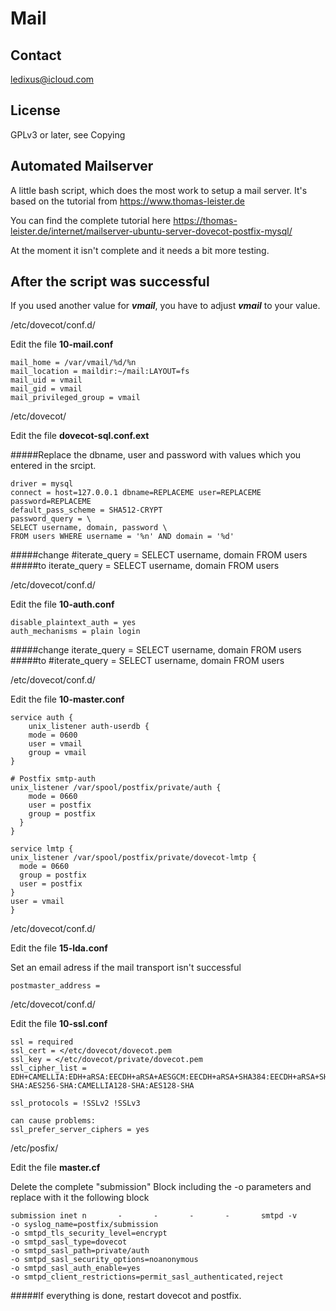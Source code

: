 # Mail

## Contact

ledixus@icloud.com

## License

GPLv3 or later, see Copying

## Automated Mailserver

A little bash script, which does the most work
to setup a mail server. It's based on the
tutorial from <https://www.thomas-leister.de>

You can find the complete tutorial here <https://thomas-leister.de/internet/mailserver-ubuntu-server-dovecot-postfix-mysql/>

At the moment it isn't complete and it needs a bit more testing.


## After the script was successful

If you used another value for ***vmail***, you have to adjust ***vmail*** to your value.

/etc/dovecot/conf.d/

Edit the file **10-mail.conf**

	mail_home = /var/vmail/%d/%n  
	mail_location = maildir:~/mail:LAYOUT=fs  
	mail_uid = vmail  
	mail_gid = vmail  
	mail_privileged_group = vmail   


/etc/dovecot/

Edit the file **dovecot-sql.conf.ext**

#####Replace the dbname, user and password with values which you entered in the srcipt.

	driver = mysql
	connect = host=127.0.0.1 dbname=REPLACEME user=REPLACEME password=REPLACEME
	default_pass_scheme = SHA512-CRYPT
	password_query = \
	SELECT username, domain, password \
	FROM users WHERE username = '%n' AND domain = '%d'

#####change
	#iterate_query = SELECT username, domain FROM users
#####to
	iterate_query = SELECT username, domain FROM users


/etc/dovecot/conf.d/ 

Edit the file **10-auth.conf**

	disable_plaintext_auth = yes
	auth_mechanisms = plain login
	
#####change
	iterate_query = SELECT username, domain FROM users
#####to
	#iterate_query = SELECT username, domain FROM users
	
/etc/dovecot/conf.d/

Edit the file **10-master.conf** 

	service auth {
    	unix_listener auth-userdb {
        mode = 0600
        user = vmail
        group = vmail
    }

    # Postfix smtp-auth
    unix_listener /var/spool/postfix/private/auth {
        mode = 0660
        user = postfix
        group = postfix
      }
	}
	
	service lmtp {
    unix_listener /var/spool/postfix/private/dovecot-lmtp {
      mode = 0660
      group = postfix
      user = postfix
    }
    user = vmail
	}

/etc/dovecot/conf.d/

Edit the file **15-lda.conf**

Set an email adress if the mail transport isn't successful

	postmaster_address =



/etc/dovecot/conf.d/

Edit the file **10-ssl.conf**

	ssl = required
	ssl_cert = </etc/dovecot/dovecot.pem
	ssl_key = </etc/dovecot/private/dovecot.pem
	ssl_cipher_list = EDH+CAMELLIA:EDH+aRSA:EECDH+aRSA+AESGCM:EECDH+aRSA+SHA384:EECDH+aRSA+SHA256:EECDH:+CAMELLIA256:+AES256:+CAMELLIA128:+AES128:SSLv3:!aNULL:!eNULL:!LOW:!3DES:!MD5:!EXP:!PSK:!DSS:!RC4:!SEED:!ECDSA:CAMELLIA256-SHA:AES256-SHA:CAMELLIA128-SHA:AES128-SHA
	
	ssl_protocols = !SSLv2 !SSLv3
	
	can cause problems:
	ssl_prefer_server_ciphers = yes
	

/etc/posfix/

Edit the file **master.cf**

Delete the complete "submission" Block including the -o parameters and replace with it the following block

	submission inet n       -       -       -       -       smtpd -v
  	-o syslog_name=postfix/submission
  	-o smtpd_tls_security_level=encrypt
  	-o smtpd_sasl_type=dovecot
  	-o smtpd_sasl_path=private/auth
  	-o smtpd_sasl_security_options=noanonymous
  	-o smtpd_sasl_auth_enable=yes
  	-o smtpd_client_restrictions=permit_sasl_authenticated,reject
  	
#####If everything is done, restart dovecot and postfix.
